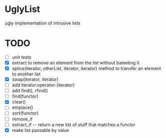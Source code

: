 UglyList
========

ugly implementation of intrusive lists

TODO
====

* [ ] unit tests
* [x] extract to remove an element from the list without baleeting it
* [x] splice(iterator, otherList, iterator, iterator) method to transfer an element to another list
* [x] swap(iterator, iterator)
* [ ] add iterator.operator-(iterator)
* [ ] add find(), rfind()
* [ ] find(functor)
* [x] clear()
* [ ] emplace()
* [ ] sort(functor)
* [ ] remove_if
* [ ] extract_if -- return a new list of stuff that matches a functor
* [x] make list passable by value
